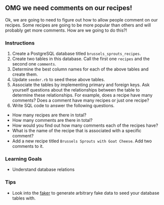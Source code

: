 ## OMG we need comments on our recipes!

Ok, we are going to need to figure out how to allow people comment on our recipes. Some recipes are going to be more popular than others and will probably get more comments. How are we going to do this?!

### Instructions
1. Create a PostgreSQL database titled `brussels_sprouts_recipes`.
2. Create two tables in this database. Call the first one `recipes` and the second one `comments`.
3. Determine the best column names for each of the above tables and create them.
4. Update `seeder.rb` to seed these above tables.
5. Associate the tables by implementing primary and foreign keys. Ask yourself questions about the relationships between the table to determine these relationships. For example, does a recipe have many comments? Does a comment have many recipes or just one recipe?
6. Write SQL code to answer the following questions.

* How many recipes are there in total?
* How many comments are there in total?
* How would you find out how many comments each of the recipes have?
* What is the name of the recipe that is associated with a specific comment?
* Add a new recipe titled `Brussels Sprouts with Goat Cheese`. Add two comments to it.

### Learning Goals
* Understand database relations

### Tips
* Look into the [faker](https://github.com/stympy/faker) to generate arbitrary fake data to seed your database tables with.
